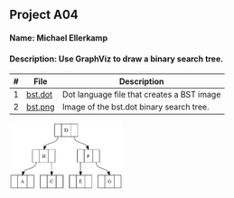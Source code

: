 ## Project A04
#### Name: Michael Ellerkamp
#### Description: Use GraphViz to draw a binary search tree.

|   #   |    File     |      Description                           |
| :---: | ----------- | -------------------------------------------|
|   1   |   [bst.dot](bst.dot)   | Dot language file that creates a BST image |
|   2   |  [bst.png](bst.png)   | Image of the bst.dot binary search tree.   |
<img src="bst.png" alt="binary search tree image" width = 200>